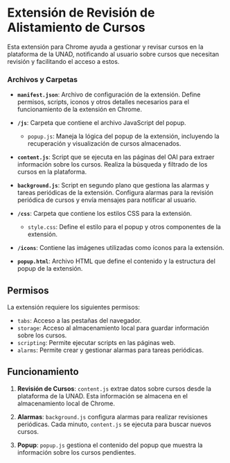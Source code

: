 # Extensión de Revisión de Alistamiento de Cursos

Esta extensión para Chrome ayuda a gestionar y revisar cursos en la plataforma de la UNAD, notificando al usuario sobre cursos que necesitan revisión y facilitando el acceso a estos.

### Archivos y Carpetas

- **`manifest.json`**: Archivo de configuración de la extensión. Define permisos, scripts, iconos y otros detalles necesarios para el funcionamiento de la extensión en Chrome.

- **`/js`**: Carpeta que contiene el archivo JavaScript del popup.
  - `popup.js`: Maneja la lógica del popup de la extensión, incluyendo la recuperación y visualización de cursos almacenados.

- **`content.js`**: Script que se ejecuta en las páginas del OAI para extraer información sobre los cursos. Realiza la búsqueda y filtrado de los cursos en la plataforma.

- **`background.js`**: Script en segundo plano que gestiona las alarmas y tareas periódicas de la extensión. Configura alarmas para la revisión periódica de cursos y envía mensajes para notificar al usuario.

- **`/css`**: Carpeta que contiene los estilos CSS para la extensión.
  - `style.css`: Define el estilo para el popup y otros componentes de la extensión.
  
- **`/icons`**: Contiene las imágenes utilizadas como íconos para la extensión.

- **`popup.html`**: Archivo HTML que define el contenido y la estructura del popup de la extensión.

## Permisos

La extensión requiere los siguientes permisos:
- `tabs`: Acceso a las pestañas del navegador.
- `storage`: Acceso al almacenamiento local para guardar información sobre los cursos.
- `scripting`: Permite ejecutar scripts en las páginas web.
- `alarms`: Permite crear y gestionar alarmas para tareas periódicas.

## Funcionamiento

1. **Revisión de Cursos**: `content.js` extrae datos sobre cursos desde la plataforma de la UNAD. Esta información se almacena en el almacenamiento local de Chrome.

2. **Alarmas**: `background.js` configura alarmas para realizar revisiones periódicas. Cada minuto, `content.js` se ejecuta para buscar nuevos cursos. 

3. **Popup**: `popup.js` gestiona el contenido del popup que muestra la información sobre los cursos pendientes. 